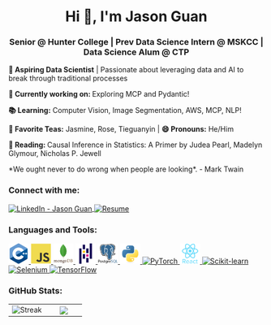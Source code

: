 <h1 align="center">Hi 👋, I'm Jason Guan</h1>
<h3 align="center">Senior @ Hunter College | Prev Data Science Intern @ MSKCC | Data Science Alum @ CTP</h3>

<p>
  <strong>🏫 Aspiring Data Scientist</strong> | Passionate about leveraging data and AI to break through traditional processes
</p>
<p>
  <strong>🚀 Currently working on: </strong> Exploring MCP and Pydantic!
</p>
<p>
  <strong>📚 Learning:</strong> Computer Vision, Image Segmentation, AWS, MCP, NLP!
</p>
<p>
   <strong>🍵 Favorite Teas:</strong> Jasmine, Rose, Tieguanyin | <strong>😄 Pronouns:</strong> He/Him 
</p>
<p>
  <strong>📖 Reading: </strong> Causal Inference in Statistics: A Primer by Judea Pearl, Madelyn Glymour, Nicholas P. Jewell
</p>
<p>
  *We ought never to do wrong when people are looking*. - Mark Twain
</p>


<h3 align="left">Connect with me:</h3>
<p align="left">
  <a href="https://www.linkedin.com/in/jiaxiong-guan/" target="blank">
    <img align="center" src="https://raw.githubusercontent.com/rahuldkjain/github-profile-readme-generator/master/src/images/icons/Social/linked-in-alt.svg" alt="LinkedIn - Jason Guan" height="40" width="40" />
  </a>
  <a href="https://github.com/Jguan10/Resume/blob/main/Resume.pdf">
    <img align="center" src = "https://cdn.iconscout.com/icon/free/png-512/free-resume-icon-download-in-svg-png-gif-file-formats--cv-profile-biodata-portfolio-jobs-job-services-pack-carriers-icons-1650445.png?f=webp&w=256" alt = "Resume" height = "40" width = "40"/>
  </a>
  <!-- Add other social links here if needed -->
</p>

<h3 align="left">Languages and Tools:</h3>
<p align="left">
  <a href="https://www.w3schools.com/cpp/" target="_blank" rel="noreferrer">
    <img src="https://raw.githubusercontent.com/devicons/devicon/master/icons/cplusplus/cplusplus-original.svg" alt="C++" width="40" height="40"/>
  </a> 
  <a href="https://developer.mozilla.org/en-US/docs/Web/JavaScript" target="_blank" rel="noreferrer">
    <img src="https://raw.githubusercontent.com/devicons/devicon/master/icons/javascript/javascript-original.svg" alt="JavaScript" width="40" height="40"/>
  </a>
  <a href="https://www.mongodb.com/" target="_blank" rel="noreferrer">
    <img src="https://raw.githubusercontent.com/devicons/devicon/master/icons/mongodb/mongodb-original-wordmark.svg" alt="MongoDB" width="40" height="40"/>
  </a> 
  <a href="https://pandas.pydata.org/" target="_blank" rel="noreferrer">
    <img src="https://raw.githubusercontent.com/devicons/devicon/2ae2a900d2f041da66e950e4d48052658d850630/icons/pandas/pandas-original.svg" alt="Pandas" width="40" height="40"/>
  </a>
  <a href="https://www.postgresql.org" target="_blank" rel="noreferrer">
    <img src="https://raw.githubusercontent.com/devicons/devicon/master/icons/postgresql/postgresql-original-wordmark.svg" alt="PostgreSQL" width="40" height="40"/>
  </a>
  <a href="https://www.python.org" target="_blank" rel="noreferrer">
    <img src="https://raw.githubusercontent.com/devicons/devicon/master/icons/python/python-original.svg" alt="Python" width="40" height="40"/>
  </a>
  <a href="https://pytorch.org/" target="_blank" rel="noreferrer">
    <img src="https://www.vectorlogo.zone/logos/pytorch/pytorch-icon.svg" alt="PyTorch" width="40" height="40"/>
  </a>
  <a href="https://reactjs.org/" target="_blank" rel="noreferrer">
    <img src="https://raw.githubusercontent.com/devicons/devicon/master/icons/react/react-original-wordmark.svg" alt="React" width="40" height="40"/>
  </a>
  <a href="https://scikit-learn.org/" target="_blank" rel="noreferrer">
    <img src="https://upload.wikimedia.org/wikipedia/commons/0/05/Scikit_learn_logo_small.svg" alt="Scikit-learn" width="40" height="40"/>
  </a>
  <a href="https://www.selenium.dev" target="_blank" rel="noreferrer">
    <img src="https://raw.githubusercontent.com/detain/svg-logos/780f25886640cef088af994181646db2f6b1a3f8/svg/selenium-logo.svg" alt="Selenium" width="40" height="40"/>
  </a>
  <a href="https://www.tensorflow.org" target="_blank" rel="noreferrer">
    <img src="https://www.vectorlogo.zone/logos/tensorflow/tensorflow-icon.svg" alt="TensorFlow" width="40" height="40"/>
  </a>
</p>

<h3 align="left">GitHub Stats:</h3>
<table><tbody><tr border="none"><td width="50%" align="center">
  <img alt="Streak" src="https://github-readme-streak-stats-five-roan.vercel.app?user=Jguan10&theme=dark" />
</td><td width="50%" align="center">
  <img align="center" src="https://readme-stats-fork-mauve.vercel.app/api/top-langs/?username=jguan10&theme=dark&layout=compact&hide_border=false&no-bg=true&no-frame=true&langs_count=6" />
</td></tr></tbody></table>

